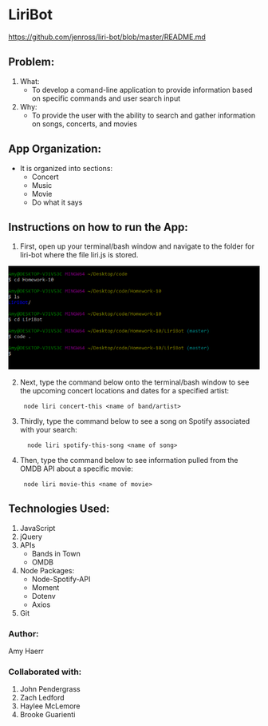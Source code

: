 # LiriBot

https://github.com/jenross/liri-bot/blob/master/README.md

## Problem:

1. What:
    - To develop a comand-line application to provide information based on specific commands and user search input
2. Why: 
    - To provide the user with the ability to search and gather information on songs, concerts, and movies

## App Organization:
- It is organized into sections:
    - Concert
    - Music
    - Movie
    - Do what it says

## Instructions on how to run the App:
1. First, open up your terminal/bash window and navigate to the folder for liri-bot where the file liri.js is stored.
<img src="./images/first.png">


2. Next, type the command below onto the terminal/bash window to see the upcoming concert locations and dates for a specified artist:

        node liri concert-this <name of band/artist>


3. Thirdly, type the command below to see a song on Spotify associated with your search:

         node liri spotify-this-song <name of song>


4. Then, type the command below to see information pulled from the OMDB API about a specific movie:

        node liri movie-this <name of movie>    

## Technologies Used:
1. JavaScript
2. jQuery
3. APIs
    - Bands in Town
    - OMDB
4. Node Packages:
    - Node-Spotify-API
    - Moment
    - Dotenv
    - Axios
5. Git 


### Author:
Amy Haerr

### Collaborated with:
1. John Pendergrass
2. Zach Ledford
3. Haylee McLemore
4. Brooke Guarienti



